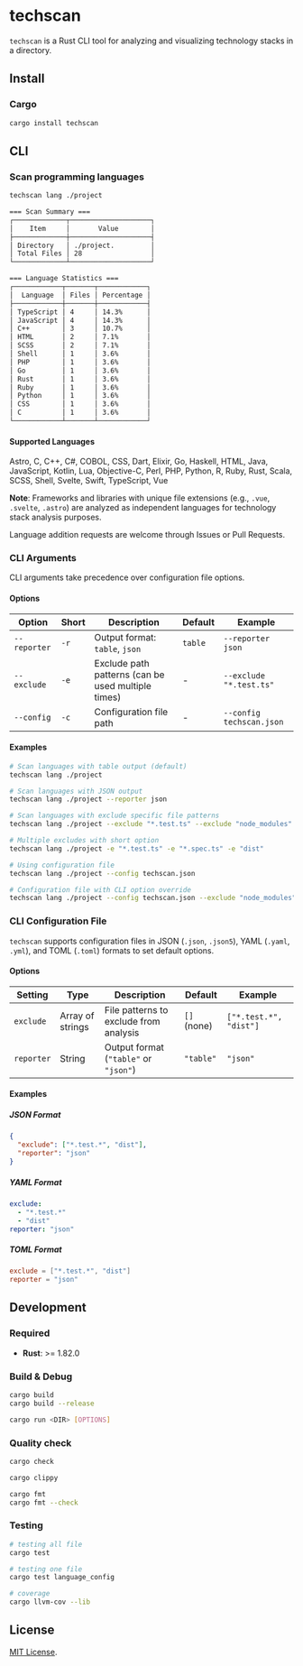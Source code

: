 # techscan

`techscan` is a Rust CLI tool for analyzing and visualizing technology stacks in a directory.

## Install

### Cargo

```bash
cargo install techscan
```

## CLI

### Scan programming languages

```bash
techscan lang ./project

=== Scan Summary ===
┌─────────────┬────────────────────┐
│    Item     │       Value        │
├─────────────┼────────────────────┤
│ Directory   │ ./project.         │
│ Total Files │ 28                 │
└─────────────┴────────────────────┘

=== Language Statistics ===
┌────────────┬───────┬────────────┐
│  Language  │ Files │ Percentage │
├────────────┼───────┼────────────┤
│ TypeScript │ 4     │ 14.3%      │
│ JavaScript │ 4     │ 14.3%      │
│ C++        │ 3     │ 10.7%      │
│ HTML       │ 2     │ 7.1%       │
│ SCSS       │ 2     │ 7.1%       │
│ Shell      │ 1     │ 3.6%       │
│ PHP        │ 1     │ 3.6%       │
│ Go         │ 1     │ 3.6%       │
│ Rust       │ 1     │ 3.6%       │
│ Ruby       │ 1     │ 3.6%       │
│ Python     │ 1     │ 3.6%       │
│ CSS        │ 1     │ 3.6%       │
│ C          │ 1     │ 3.6%       │
└────────────┴───────┴────────────┘
```

#### Supported Languages

Astro, C, C++, C#, COBOL, CSS, Dart, Elixir, Go, Haskell, HTML, Java, JavaScript, Kotlin, Lua, Objective-C, Perl, PHP, Python, R, Ruby, Rust, Scala, SCSS, Shell, Svelte, Swift, TypeScript, Vue

**Note**: Frameworks and libraries with unique file extensions (e.g., `.vue`, `.svelte`, `.astro`) are analyzed as independent languages for technology stack analysis purposes.

Language addition requests are welcome through Issues or Pull Requests.

### CLI Arguments

CLI arguments take precedence over configuration file options.

#### Options

| Option | Short | Description | Default | Example |
|--------|-------|-------------|---------|---------|
| `--reporter` | `-r` | Output format: `table`, `json` | `table` | `--reporter json` |
| `--exclude` | `-e` | Exclude path patterns (can be used multiple times) | - | `--exclude "*.test.ts"` |
| `--config` | `-c` | Configuration file path | - | `--config techscan.json` |

#### Examples

```bash
# Scan languages with table output (default)
techscan lang ./project

# Scan languages with JSON output
techscan lang ./project --reporter json

# Scan languages with exclude specific file patterns
techscan lang ./project --exclude "*.test.ts" --exclude "node_modules"

# Multiple excludes with short option
techscan lang ./project -e "*.test.ts" -e "*.spec.ts" -e "dist"

# Using configuration file
techscan lang ./project --config techscan.json

# Configuration file with CLI option override
techscan lang ./project --config techscan.json --exclude "node_modules"
```

### CLI Configuration File

`techscan` supports configuration files in JSON (`.json`, `.json5`), YAML (`.yaml`, `.yml`), and TOML (`.toml`) formats to set default options.

#### Options

| Setting | Type | Description | Default | Example |
|---------|------|-------------|---------|---------|
| `exclude` | Array of strings | File patterns to exclude from analysis | `[]` (none) | `["*.test.*", "dist"]` |
| `reporter` | String | Output format (`"table"` or `"json"`) | `"table"` | `"json"` |

#### Examples

##### JSON Format

```json
{
  "exclude": ["*.test.*", "dist"],
  "reporter": "json"
}
```

##### YAML Format

```yaml
exclude:
  - "*.test.*"
  - "dist"
reporter: "json"
```

##### TOML Format

```toml
exclude = ["*.test.*", "dist"]
reporter = "json"
```

## Development

### Required

- **Rust**: >= 1.82.0

### Build & Debug

```bash
cargo build
cargo build --release

cargo run <DIR> [OPTIONS]
```

### Quality check

```bash
cargo check

cargo clippy

cargo fmt
cargo fmt --check
```

### Testing

```bash
# testing all file
cargo test

# testing one file
cargo test language_config

# coverage
cargo llvm-cov --lib
```

## License

[MIT License](LICENSE).
